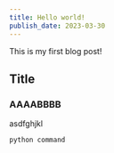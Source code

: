 ```yaml
---
title: Hello world!
publish_date: 2023-03-30
---
```


This is my first blog post!

## Title

### AAAABBBB
asdfghjkl


```
python command
```

